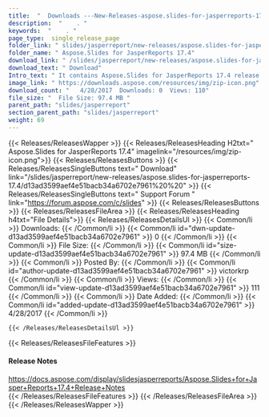 ```yaml
---
title:  "  Downloads ---New-Releases-aspose.slides-for-jasperreports-17.4 . " 
description:  "    . " 
keywords:  "    . " 
page_type:  single_release_page
folder_link: " slides/jasperreport/new-releases/aspose.slides-for-jasperreports-17.4/"
folder_name: " Aspose.Slides for JasperReports 17.4"
download_link: " /slides/jasperreport/new-releases/aspose.slides-for-jasperreports-17.4/d13ad3599aef4e51bacb34a6702e7961"
download_text: " Download"
Intro_text: " It contains Aspose.Slides for JasperReports 17.4 release."
image_link: " https://downloads.aspose.com/resources/img/zip-icon.png"
download_count: "   4/28/2017  Downloads: 0  Views: 110"
file_size: "  File Size: 97.4 MB "
parent_path: "slides/jasperreport"
section_parent_path: "slides/jasperreport"
weight: 69 
---
```


{{< Releases/ReleasesWapper >}}
  {{< Releases/ReleasesHeading H2txt=" Aspose.Slides for JasperReports 17.4" imagelink="/resources/img/zip-icon.png">}}
  {{< Releases/ReleasesButtons >}}
    {{< Releases/ReleasesSingleButtons text=" Download" link="/slides/jasperreport/new-releases/aspose.slides-for-jasperreports-17.4/d13ad3599aef4e51bacb34a6702e7961%20%20" >}}
    {{< Releases/ReleasesSingleButtons text=" Support Forum " link="https://forum.aspose.com/c/slides" >}}
  {{< Releases/ReleasesButtons >}}
  {{< Releases/ReleasesFileArea >}}
    {{< Releases/ReleasesHeading h4txt="File Details">}}
    {{< Releases/ReleasesDetailsUl >}}
            {{< Common/li  >}} Downloads: {{< /Common/li >}} 
      {{< Common/li id="dwn-update-d13ad3599aef4e51bacb34a6702e7961" >}} 0 {{< /Common/li >}} 
      {{< Common/li  >}} File Size: {{< /Common/li >}} 
      {{< Common/li id="size-update-d13ad3599aef4e51bacb34a6702e7961" >}} 97.4 MB {{< /Common/li >}} 
      {{< Common/li  >}} Posted By: {{< /Common/li >}} 
      {{< Common/li id="author-update-d13ad3599aef4e51bacb34a6702e7961" >}} victorkrp {{< /Common/li >}} 
      {{< Common/li  >}} Views: {{< /Common/li >}} 
      {{< Common/li id="view-update-d13ad3599aef4e51bacb34a6702e7961" >}} 111 {{< /Common/li >}} 
      {{< Common/li  >}} Date Added: {{< /Common/li >}} 
      {{< Common/li id="added-update-d13ad3599aef4e51bacb34a6702e7961" >}} 4/28/2017 {{< /Common/li >}} 

    {{< /Releases/ReleasesDetailsUl >}}

  {{< Releases/ReleasesFileFeatures >}}
      <h4>Release Notes</h4><div><a href="https://docs.aspose.com/display/slidesjasperreports/Aspose.Slides+for+Jasper+Reports+17.4+Release+Notes">https://docs.aspose.com/display/slidesjasperreports/Aspose.Slides+for+Jasper+Reports+17.4+Release+Notes</a></div>
  {{< /Releases/ReleasesFileFeatures >}}
 {{< /Releases/ReleasesFileArea >}}
{{< /Releases/ReleasesWapper >}}


